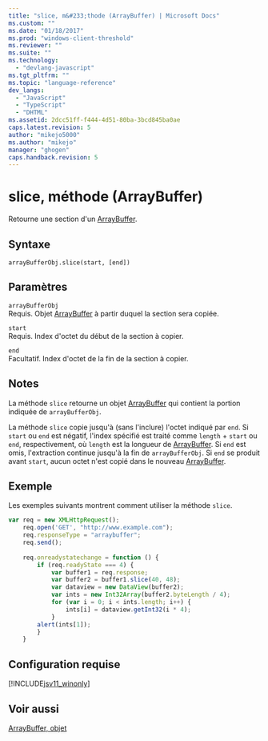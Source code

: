 ```yaml
---
title: "slice, m&#233;thode (ArrayBuffer) | Microsoft Docs"
ms.custom: ""
ms.date: "01/18/2017"
ms.prod: "windows-client-threshold"
ms.reviewer: ""
ms.suite: ""
ms.technology: 
  - "devlang-javascript"
ms.tgt_pltfrm: ""
ms.topic: "language-reference"
dev_langs: 
  - "JavaScript"
  - "TypeScript"
  - "DHTML"
ms.assetid: 2dcc51ff-f444-4d51-80ba-3bcd845ba0ae
caps.latest.revision: 5
author: "mikejo5000"
ms.author: "mikejo"
manager: "ghogen"
caps.handback.revision: 5
---
```

# slice, m&#233;thode (ArrayBuffer)
Retourne une section d'un [ArrayBuffer](../../javascript/reference/arraybuffer-object.md).  
  
## Syntaxe  
  
```  
arrayBufferObj.slice(start, [end])   
```  
  
## Paramètres  
 `arrayBufferObj`  
 Requis.  Objet [ArrayBuffer](../../javascript/reference/arraybuffer-object.md) à partir duquel la section sera copiée.  
  
 `start`  
 Requis.  Index d'octet du début de la section à copier.  
  
 `end`  
 Facultatif.  Index d'octet de la fin de la section à copier.  
  
## Notes  
 La méthode `slice` retourne un objet [ArrayBuffer](../../javascript/reference/arraybuffer-object.md) qui contient la portion indiquée de `arrayBufferObj`.  
  
 La méthode `slice` copie jusqu'à \(sans l'inclure\) l'octet indiqué par `end`.  Si `start` ou `end` est négatif, l'index spécifié est traité comme `length` \+ `start` ou `end`, respectivement, où `length` est la longueur de [ArrayBuffer](../../javascript/reference/arraybuffer-object.md).  Si `end` est omis, l'extraction continue jusqu'à la fin de `arrayBufferObj`.  Si `end` se produit avant `start`, aucun octet n'est copié dans le nouveau [ArrayBuffer](../../javascript/reference/arraybuffer-object.md).  
  
## Exemple  
 Les exemples suivants montrent comment utiliser la méthode `slice`.  
  
```javascript  
var req = new XMLHttpRequest();  
    req.open('GET', "http://www.example.com");  
    req.responseType = "arraybuffer";  
    req.send();  
  
    req.onreadystatechange = function () {  
        if (req.readyState === 4) {  
            var buffer1 = req.response;  
            var buffer2 = buffer1.slice(40, 48);  
            var dataview = new DataView(buffer2);  
            var ints = new Int32Array(buffer2.byteLength / 4);  
            for (var i = 0; i < ints.length; i++) {  
                ints[i] = dataview.getInt32(i * 4);  
            }  
        alert(ints[1]);  
        }  
    }  
```  
  
## Configuration requise  
 [!INCLUDE[jsv11_winonly](../../javascript/reference/includes/jsv11-winonly-md.md)]  
  
## Voir aussi  
 [ArrayBuffer, objet](../../javascript/reference/arraybuffer-object.md)